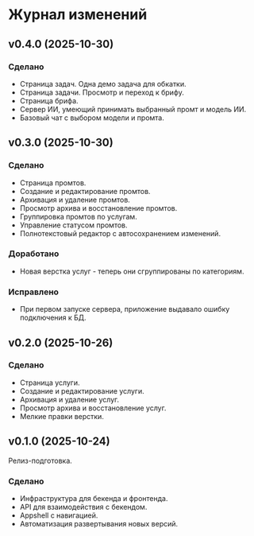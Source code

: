 # Журнал изменений

## v0.4.0 (2025-10-30)

### Сделано

- Страница задач. Одна демо задача для обкатки.
- Страница задачи. Просмотр и переход к брифу.
- Страница брифа.
- Сервер ИИ, умеющий принимать выбранный промт и модель ИИ.
- Базовый чат с выбором модели и промта.

## v0.3.0 (2025-10-30)

### Сделано

- Страница промтов.
- Создание и редактирование промтов.
- Архивация и удаление промтов.
- Просмотр архива и восстановление промтов.
- Группировка промтов по услугам.
- Управление статусом промтов.
- Полнотекстовый редактор с автосохранением изменений.

### Доработано

- Новая верстка услуг - теперь они сгруппированы по категориям.

### Исправлено

- При первом запуске сервера, приложение выдавало ошибку подключения к БД.

## v0.2.0 (2025-10-26)

### Сделано

- Страница услуги.
- Создание и редактирование услуги.
- Архивация и удаление услуг.
- Просмотр архива и восстановление услуг.
- Мелкие правки верстки.

## v0.1.0 (2025-10-24)

Релиз-подготовка.

### Сделано

- Инфраструктура для бекенда и фронтенда.
- API для взаимодействия с бекендом.
- Appshell с навигацией.
- Автоматизация развертывания новых версий.
